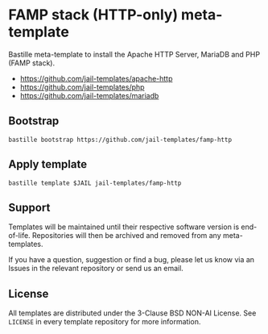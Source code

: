 # FAMP stack (HTTP-only) meta-template
Bastille meta-template to install the Apache HTTP Server, MariaDB and PHP (FAMP stack).

* https://github.com/jail-templates/apache-http
* https://github.com/jail-templates/php
* https://github.com/jail-templates/mariadb

## Bootstrap
```
bastille bootstrap https://github.com/jail-templates/famp-http
```

## Apply template
```
bastille template $JAIL jail-templates/famp-http
```

## Support
Templates will be maintained until their respective software version is end-of-life. Repositories will then be archived and removed from any meta-templates.

If you have a question, suggestion or find a bug, please let us know via an Issues in the relevant repository or send us an email.

## License
All templates are distributed under the 3-Clause BSD NON-AI License. See `LICENSE` in every template repository for more information.
